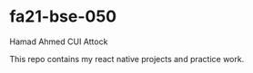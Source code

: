 # fa21-bse-050
Hamad Ahmed
CUI Attock

This repo contains my react native projects and practice work.

